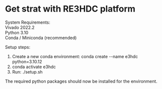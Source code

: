 Get strat with RE3HDC platform 
=====


System Requirements:<br>
Vivado 2022.2<br>
Python 3.10<br>
Conda / Miniconda (recommended)<br>

Setup steps:<br>
1. Create a new conda environment: conda create --name e3hdc python=3.10.12<br>
2. conda activate e3hdc<br>
3. Run: ./setup.sh<br>

The required python packages should now be installed for the environment.

